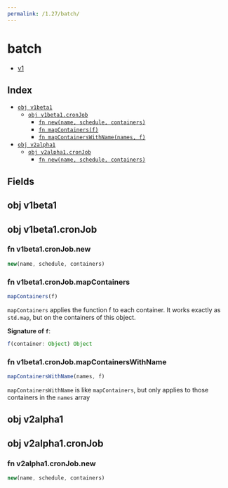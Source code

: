 ```yaml
---
permalink: /1.27/batch/
---
```


# batch



* [v1](v1/index.md)

## Index

* [`obj v1beta1`](#obj-v1beta1)
  * [`obj v1beta1.cronJob`](#obj-v1beta1cronjob)
    * [`fn new(name, schedule, containers)`](#fn-v1beta1cronjobnew)
    * [`fn mapContainers(f)`](#fn-v1beta1cronjobmapcontainers)
    * [`fn mapContainersWithName(names, f)`](#fn-v1beta1cronjobmapcontainerswithname)
* [`obj v2alpha1`](#obj-v2alpha1)
  * [`obj v2alpha1.cronJob`](#obj-v2alpha1cronjob)
    * [`fn new(name, schedule, containers)`](#fn-v2alpha1cronjobnew)

## Fields

## obj v1beta1



## obj v1beta1.cronJob



### fn v1beta1.cronJob.new

```ts
new(name, schedule, containers)
```



### fn v1beta1.cronJob.mapContainers

```ts
mapContainers(f)
```

`mapContainers` applies the function f to each container.
It works exactly as `std.map`, but on the containers of this object.

**Signature of `f`**:
```ts
f(container: Object) Object
```


### fn v1beta1.cronJob.mapContainersWithName

```ts
mapContainersWithName(names, f)
```

`mapContainersWithName` is like `mapContainers`, but only applies to those containers in the `names` array

## obj v2alpha1



## obj v2alpha1.cronJob



### fn v2alpha1.cronJob.new

```ts
new(name, schedule, containers)
```

